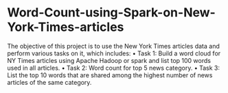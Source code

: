 # Word-Count-using-Spark-on-New-York-Times-articles
The objective of this project is to use the New York Times articles data and perform various tasks on it, which includes:
•	Task 1: Build a word cloud for NY Times articles using Apache Hadoop or spark and list top 100 words used in all articles.
•	Task 2: Word count for top 5 news category.
•	Task 3: List the top 10 words that are shared among the highest number of news articles of the same category.
